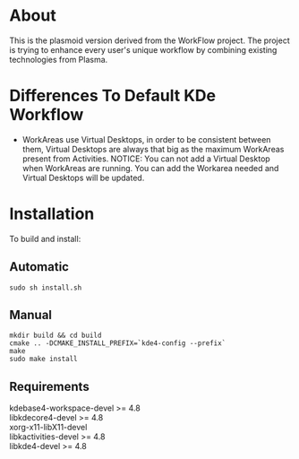 About
=====
This is the plasmoid version derived from the WorkFlow project. The project is
trying to enhance every user's unique workflow by combining existing technologies
from Plasma. 


Differences To Default KDe Workflow
===================================
-  WorkAreas use Virtual Desktops, in order to be consistent between them,
   Virtual Desktops are always that big as the maximum WorkAreas present from
   Activities.
   NOTICE: You can not add a Virtual Desktop when WorkAreas are running. You
   can add the Workarea needed and Virtual Desktops will be updated.

Installation
============
To build and install:

Automatic
---------
    sudo sh install.sh

Manual
------
    mkdir build && cd build
    cmake .. -DCMAKE_INSTALL_PREFIX=`kde4-config --prefix`
    make
    sudo make install

Requirements  
------------
kdebase4-workspace-devel >= 4.8  
libkdecore4-devel >= 4.8  
xorg-x11-libX11-devel  
libkactivities-devel >= 4.8  
libkde4-devel >= 4.8
